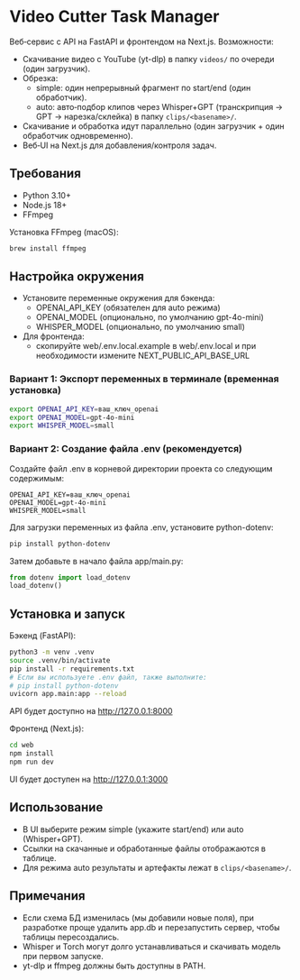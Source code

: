 # Video Cutter Task Manager

Веб‑сервис c API на FastAPI и фронтендом на Next.js. Возможности:
- Скачивание видео с YouTube (yt-dlp) в папку `videos/` по очереди (один загрузчик).
- Обрезка: 
  - simple: один непрерывный фрагмент по start/end (один обработчик).
  - auto: авто‑подбор клипов через Whisper+GPT (транскрипция → GPT → нарезка/склейка) в папку `clips/<basename>/`.
- Скачивание и обработка идут параллельно (один загрузчик + один обработчик одновременно).
- Веб‑UI на Next.js для добавления/контроля задач.

## Требования
- Python 3.10+
- Node.js 18+
- FFmpeg

Установка FFmpeg (macOS):

```bash
brew install ffmpeg
```

## Настройка окружения
- Установите переменные окружения для бэкенда:
  - OPENAI_API_KEY (обязателен для auto режима)
  - OPENAI_MODEL (опционально, по умолчанию gpt-4o-mini)
  - WHISPER_MODEL (опционально, по умолчанию small)
- Для фронтенда:
  - скопируйте web/.env.local.example в web/.env.local и при необходимости измените NEXT_PUBLIC_API_BASE_URL

### Вариант 1: Экспорт переменных в терминале (временная установка)
```bash
export OPENAI_API_KEY=ваш_ключ_openai
export OPENAI_MODEL=gpt-4o-mini
export WHISPER_MODEL=small
```

### Вариант 2: Создание файла .env (рекомендуется)
Создайте файл .env в корневой директории проекта со следующим содержимым:
```
OPENAI_API_KEY=ваш_ключ_openai
OPENAI_MODEL=gpt-4o-mini
WHISPER_MODEL=small
```

Для загрузки переменных из файла .env, установите python-dotenv:
```bash
pip install python-dotenv
```

Затем добавьте в начало файла app/main.py:
```python
from dotenv import load_dotenv
load_dotenv()
```

## Установка и запуск

Бэкенд (FastAPI):
```bash
python3 -m venv .venv
source .venv/bin/activate
pip install -r requirements.txt
# Если вы используете .env файл, также выполните:
# pip install python-dotenv
uvicorn app.main:app --reload
```
API будет доступно на http://127.0.0.1:8000

Фронтенд (Next.js):
```bash
cd web
npm install
npm run dev
```
UI будет доступен на http://127.0.0.1:3000

## Использование
- В UI выберите режим simple (укажите start/end) или auto (Whisper+GPT).
- Ссылки на скачанные и обработанные файлы отображаются в таблице.
- Для режима auto результаты и артефакты лежат в `clips/<basename>/`.

## Примечания
- Если схема БД изменилась (мы добавили новые поля), при разработке проще удалить app.db и перезапустить сервер, чтобы таблицы пересоздались.
- Whisper и Torch могут долго устанавливаться и скачивать модель при первом запуске.
- yt-dlp и ffmpeg должны быть доступны в PATH.